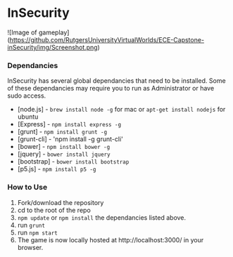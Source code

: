 # InSecurity
![Image of gameplay]
(https://github.com/RutgersUniversityVirtualWorlds/ECE-Capstone-inSecurity/img/Screenshot.png)

### Dependancies
InSecurity has several global dependancies that need to be installed.
Some of these dependancies may require you to run as Administrator or have sudo access.
* [node.js] - `brew install node -g` for mac or `apt-get install nodejs` for ubuntu
* [Express] - `npm install express -g`
* [grunt] - `npm install grunt -g`
* [grunt-cli] - 'npm install -g grunt-cli'
* [bower] - `npm install bower -g`
* [jquery] - `bower install jquery`
* [bootstrap] - `bower install bootstrap`
* [p5.js] - `npm install p5 -g`

### How to Use
1. Fork/download the repository
2. cd to the root of the repo
3. `npm update` or `npm install` the dependancies listed above.
4. run `grunt`
5. run `npm start`
6. The game is now locally hosted at http://localhost:3000/ in your browser.
